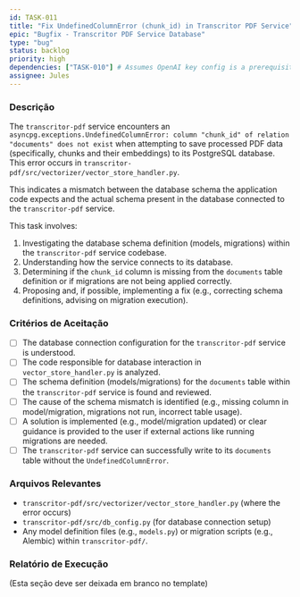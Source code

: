 ```yaml
---
id: TASK-011
title: "Fix UndefinedColumnError (chunk_id) in Transcritor PDF Service"
epic: "Bugfix - Transcritor PDF Service Database"
type: "bug"
status: backlog
priority: high
dependencies: ["TASK-010"] # Assumes OpenAI key config is a prerequisite for reaching this db error
assignee: Jules
---
```


### Descrição

The `transcritor-pdf` service encounters an `asyncpg.exceptions.UndefinedColumnError: column "chunk_id" of relation "documents" does not exist` when attempting to save processed PDF data (specifically, chunks and their embeddings) to its PostgreSQL database. This error occurs in `transcritor-pdf/src/vectorizer/vector_store_handler.py`.

This indicates a mismatch between the database schema the application code expects and the actual schema present in the database connected to the `transcritor-pdf` service.

This task involves:
1.  Investigating the database schema definition (models, migrations) within the `transcritor-pdf` service codebase.
2.  Understanding how the service connects to its database.
3.  Determining if the `chunk_id` column is missing from the `documents` table definition or if migrations are not being applied correctly.
4.  Proposing and, if possible, implementing a fix (e.g., correcting schema definitions, advising on migration execution).

### Critérios de Aceitação

- [ ] The database connection configuration for the `transcritor-pdf` service is understood.
- [ ] The code responsible for database interaction in `vector_store_handler.py` is analyzed.
- [ ] The schema definition (models/migrations) for the `documents` table within the `transcritor-pdf` service is found and reviewed.
- [ ] The cause of the schema mismatch is identified (e.g., missing column in model/migration, migrations not run, incorrect table usage).
- [ ] A solution is implemented (e.g., model/migration updated) or clear guidance is provided to the user if external actions like running migrations are needed.
- [ ] The `transcritor-pdf` service can successfully write to its `documents` table without the `UndefinedColumnError`.

### Arquivos Relevantes

* `transcritor-pdf/src/vectorizer/vector_store_handler.py` (where the error occurs)
* `transcritor-pdf/src/db_config.py` (for database connection setup)
* Any model definition files (e.g., `models.py`) or migration scripts (e.g., Alembic) within `transcritor-pdf/`.

### Relatório de Execução

(Esta seção deve ser deixada em branco no template)
